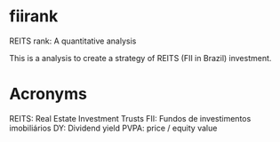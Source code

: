 # fiirank
REITS rank: A quantitative analysis

This is a analysis to create a strategy of REITS (FII in Brazil) investment.


# Acronyms

REITS: Real Estate Investment Trusts
FII: Fundos de investimentos imobiliários
DY: Dividend yield
PVPA: price / equity value 
